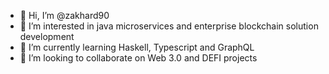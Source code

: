 - 👋 Hi, I’m @zakhard90
- 👀 I’m interested in java microservices and enterprise blockchain solution development
- 🌱 I’m currently learning Haskell, Typescript and GraphQL
- 💞️ I’m looking to collaborate on Web 3.0 and DEFI projects

<!---
zakhard90/zakhard90 is a ✨ special ✨ repository because its `README.md` (this file) appears on your GitHub profile.
You can click the Preview link to take a look at your changes.
--->
